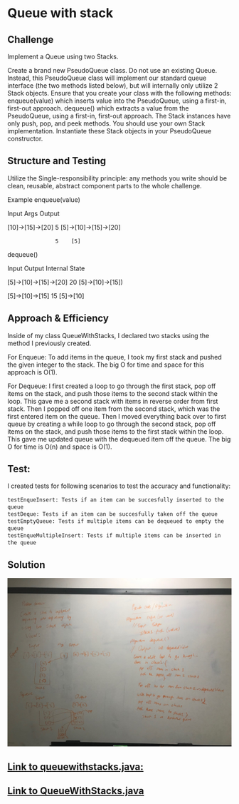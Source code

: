 # Queue with stack

## Challenge
Implement a Queue using two Stacks.

Create a brand new PseudoQueue class.
Do not use an existing Queue. Instead, this PseudoQueue class will implement our standard queue interface (the two methods listed below), but will internally only utilize 2 Stack objects.
Ensure that you create your class with the following methods:
enqueue(value) which inserts value into the PseudoQueue, using a first-in, first-out approach.
dequeue() which extracts a value from the PseudoQueue, using a first-in, first-out approach.
The Stack instances have only push, pop, and peek methods. You should use your own Stack implementation.
Instantiate these Stack objects in your PseudoQueue constructor.

## Structure and Testing
Utilize the Single-responsibility principle: any methods you write should be clean, reusable, abstract component parts to the whole challenge.

Example
enqueue(value)

Input	           Args	Output

[10]->[15]->[20]	5	[5]->[10]->[15]->[20]

 	               5	[5]

dequeue()

Input	                Output	Internal State

[5]->[10]->[15]->[20]	  20	    [5]->[10]->[15])

[5]->[10]->[15]	        15	    [5]->[10]


## Approach & Efficiency

Inside of my class QueueWithStacks, I declared two stacks using the method I previously created.

For Enqueue:
To add items in the queue, I took my first stack and pushed the given integer to the stack.
 The big O for time and space for this approach is O(1).

For Dequeue:
I first created a loop to go through the first stack, pop off items on the stack, and push those items to the second stack within the loop.
This gave me a second stack with items in reverse order from first stack. Then I popped off one item from the second stack, which was the first entered item on the queue.
Then I moved everything back over to first queue by creating a while loop to go through the second stack, pop off items on the stack, and push those items to the first stack within the loop.
This gave me updated queue with the dequeued item off the queue.
 The big O for time is O(n) and space is O(1).

 ## Test:
 I created tests for following scenarios to test the accuracy and functionality:

    testEnqueInsert: Tests if an item can be succesfully inserted to the queue
    testDeque: Tests if an item can be succesfully taken off the queue
    testEmptyQueue: Tests if multiple items can be dequeued to empty the queue
    testEnqueMultipleInsert: Tests if multiple items can be inserted in the queue


## Solution
![Linked list insertion](https://raw.githubusercontent.com/sadhikari07/data-structures-and-algorithms/master/java401_code_challenges/assets/queueueWithStackWhiteBoard.jpg)


## [Link to queuewithstacks.java:](https://github.com/sadhikari07/data-structures-and-algorithms/blob/master/java401_code_challenges/src/main/java/java401_code_challenges/QueueWithStacks/QueueWithStacks.java)

## [Link to QueueWithStacks.java](https://github.com/sadhikari07/data-structures-and-algorithms/tree/master/java401_code_challenges/src/test/java/java401_code_challenges/QueueWithStacks)
